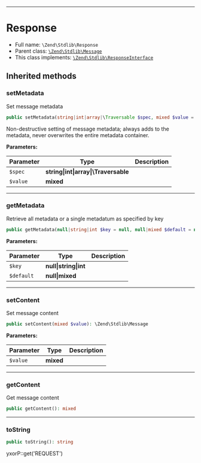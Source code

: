 ***

# Response

* Full name: `\Zend\Stdlib\Response`
* Parent class: [`\Zend\Stdlib\Message`](./Message.md)
* This class implements:
  [`\Zend\Stdlib\ResponseInterface`](./ResponseInterface.md)

## Inherited methods

### setMetadata

Set message metadata

```php
public setMetadata(string|int|array|\Traversable $spec, mixed $value = null): \Zend\Stdlib\Message
```

Non-destructive setting of message metadata; always adds to the metadata, never overwrites the entire metadata
container.

**Parameters:**

| Parameter | Type | Description |
|-----------|------|-------------|
| `$spec` | **string&#124;int&#124;array&#124;\Traversable** |  |
| `$value` | **mixed** |  |

***

### getMetadata

Retrieve all metadata or a single metadatum as specified by key

```php
public getMetadata(null|string|int $key = null, null|mixed $default = null): mixed
```

**Parameters:**

| Parameter | Type | Description |
|-----------|------|-------------|
| `$key` | **null&#124;string&#124;int** |  |
| `$default` | **null&#124;mixed** |  |

***

### setContent

Set message content

```php
public setContent(mixed $value): \Zend\Stdlib\Message
```

**Parameters:**

| Parameter | Type | Description |
|-----------|------|-------------|
| `$value` | **mixed** |  |

***

### getContent

Get message content

```php
public getContent(): mixed
```

***

### toString

```php
public toString(): string
```

yxorP::get('REQUEST')
